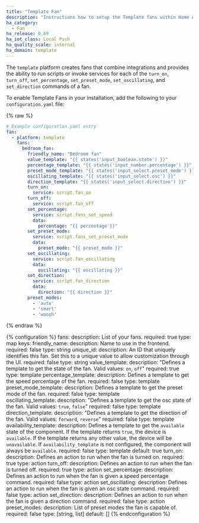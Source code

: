 ```yaml
---
title: "Template Fan"
description: "Instructions how to setup the Template fans within Home Assistant."
ha_category:
  - Fan
ha_release: 0.69
ha_iot_class: Local Push
ha_quality_scale: internal
ha_domain: template
---
```


The `template` platform creates fans that combine integrations and provides the
ability to run scripts or invoke services for each of the `turn_on`, `turn_off`, `set_percentage`,
`set_preset_mode`, `set_oscillating`, and `set_direction` commands of a fan.

To enable Template Fans in your installation, add the following to your
`configuration.yaml` file:

{% raw %}

```yaml
# Example configuration.yaml entry
fan:
  - platform: template
    fans:
      bedroom_fan:
        friendly_name: "Bedroom fan"
        value_template: "{{ states('input_boolean.state') }}"
        percentage_template: "{{ states('input_number.percentage') }}"
        preset_mode_template: "{{ states('input_select.preset_mode') }}"
        oscillating_template: "{{ states('input_select.osc') }}"
        direction_template: "{{ states('input_select.direction') }}"
        turn_on:
          service: script.fan_on
        turn_off:
          service: script.fan_off
        set_percentage:
          service: script.fans_set_speed
          data:
            percentage: "{{ percentage }}"
        set_preset_mode:
          service: script.fans_set_preset_mode
          data:
            preset_mode: "{{ preset_mode }}"
        set_oscillating:
          service: script.fan_oscillating
          data:
            oscillating: "{{ oscillating }}"
        set_direction:
          service: script.fan_direction
          data:
            direction: "{{ direction }}"
        preset_modes:
          - 'auto'
          - 'smart'
          - 'woosh'
```

{% endraw %}

{% configuration %}
  fans:
    description: List of your fans.
    required: true
    type: map
    keys:
      friendly_name:
        description: Name to use in the frontend.
        required: false
        type: string
      unique_id:
        description: An ID that uniquely identifies this fan. Set this to a unique value to allow customization through the UI.
        required: false
        type: string
      value_template:
        description: "Defines a template to get the state of the fan. Valid values: `on`, `off`"
        required: true
        type: template
      percentage_template:
        description: Defines a template to get the speed percentage of the fan.
        required: false
        type: template
      preset_mode_template:
        description: Defines a template to get the preset mode of the fan.
        required: false
        type: template        
      oscillating_template:
        description: "Defines a template to get the osc state of the fan. Valid values: `true`, `false`"
        required: false
        type: template
      direction_template:
        description: "Defines a template to get the direction of the fan. Valid values: `forward`, `reverse`"
        required: false
        type: template
      availability_template:
        description: Defines a template to get the `available` state of the component. If the template returns `true`, the device is `available`. If the template returns any other value, the device will be `unavailable`. If `availability_template` is not configured, the component will always be `available`.
        required: false
        type: template
        default: true
      turn_on:
        description: Defines an action to run when the fan is turned on.
        required: true
        type: action
      turn_off:
        description: Defines an action to run when the fan is turned off.
        required: true
        type: action
      set_percentage:
        description: Defines an action to run when the fan is given a speed percentage command.
        required: false
        type: action
      set_oscillating:
        description: Defines an action to run when the fan is given an osc state command.
        required: false
        type: action
      set_direction:
        description: Defines an action to run when the fan is given a direction command.
        required: false
        type: action
      preset_modes:
        description: List of preset modes the fan is capable of.
        required: false
        type: [string, list]
        default: []
{% endconfiguration %}
